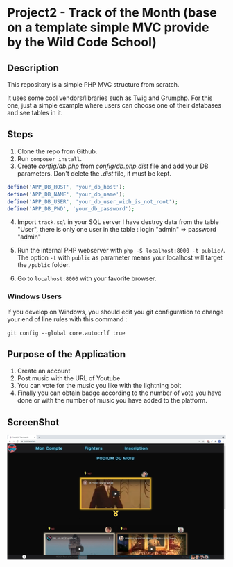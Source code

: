 # Project2 - Track of the Month (base on a template simple MVC provide by the Wild Code School)

## Description

This repository is a simple PHP MVC structure from scratch.

It uses some cool vendors/libraries such as Twig and Grumphp.
For this one, just a simple example where users can choose one of their databases and see tables in it.

## Steps

1. Clone the repo from Github.
2. Run `composer install`.
3. Create *config/db.php* from *config/db.php.dist* file and add your DB parameters. Don't delete the *.dist* file, it must be kept.
```php
define('APP_DB_HOST', 'your_db_host');
define('APP_DB_NAME', 'your_db_name');
define('APP_DB_USER', 'your_db_user_wich_is_not_root');
define('APP_DB_PWD', 'your_db_password');
```
4. Import `track.sql` in your SQL server
I have destroy data from the table "User", there is only one user in the table : login "admin" => password "admin"

6. Run the internal PHP webserver with `php -S localhost:8000 -t public/`. The option `-t` with `public` as parameter means your localhost will target the `/public` folder.
7. Go to `localhost:8000` with your favorite browser.

### Windows Users

If you develop on Windows, you should edit you git configuration to change your end of line rules with this command :

`git config --global core.autocrlf true`

## Purpose of the Application  
1. Create an account
2. Post music with the URL of Youtube
3. You can vote for the music you like with the lightning bolt
4. Finally you can obtain badge according to the number of vote you have done or with the number of music you have added to the platform.


## ScreenShot  
![picture.png](picture.png)

